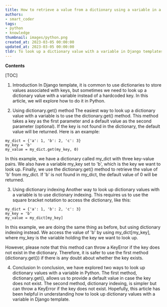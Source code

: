 ```yaml
---
title: How to retrieve a value from a dictionary using a variable in a django template
authors:
- smart_coder
tags:
- python
- knowledge
thumbnail: images/python.png
created_at: 2023-03-05 00:00:00
updated_at: 2023-03-05 00:00:00
tldr: To look up a dictionary value with a variable in Django templates, use the `dot` notation to access the dictionary value with the variable as the key.
---
```


**Contents**

[TOC]

1. Introduction
In Django template, it is common to use dictionaries to store values associated with keys, but sometimes we need to look up a dictionary value with a variable instead of a hardcoded key. In this article, we will explore how to do it in Python.

2. Using dictionary.get() method
The easiest way to look up a dictionary value with a variable is to use the dictionary.get() method. This method takes a key as the first parameter and a default value as the second parameter (optional). If the key is not found in the dictionary, the default value will be returned. Here is an example:

```
my_dict = {'a': 1, 'b': 2, 'c': 3}
my_key = 'b'
my_value = my_dict.get(my_key, 0)
```

In this example, we have a dictionary called my_dict with three key-value pairs. We also have a variable my_key set to 'b', which is the key we want to look up. Finally, we use the dictionary.get() method to retrieve the value of 'b' from my_dict. If 'b' is not found in my_dict, the default value of 0 will be returned.

3. Using dictionary indexing
Another way to look up dictionary values with a variable is to use dictionary indexing. This requires us to use the square bracket notation to access the dictionary, like this:

```
my_dict = {'a': 1, 'b': 2, 'c': 3}
my_key = 'b'
my_value = my_dict[my_key]
```

In this example, we are doing the same thing as before, but using dictionary indexing instead. We access the value of 'b' by using my_dict[my_key], where my_key is the variable holding the key we want to look up.

However, please note that this method can throw a KeyError if the key does not exist in the dictionary. Therefore, it is safer to use the first method (dictionary.get()) if there is any doubt about whether the key exists.

4. Conclusion
In conclusion, we have explored two ways to look up dictionary values with a variable in Python. The first method, dictionary.get(), allows us to provide a default value in case the key does not exist. The second method, dictionary indexing, is simpler but can throw a KeyError if the key does not exist. Hopefully, this article has been helpful in understanding how to look up dictionary values with a variable in Django template.
